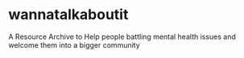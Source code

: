 # wannatalkaboutit
A Resource Archive to Help people battling mental health issues and welcome them into a bigger community
